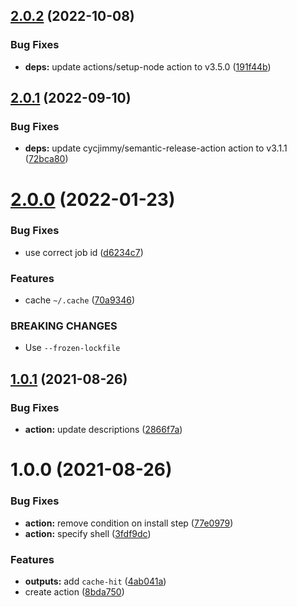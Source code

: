 ## [2.0.2](https://github.com/DerYeger/yarn-setup-action/compare/v2.0.1...v2.0.2) (2022-10-08)


### Bug Fixes

* **deps:** update actions/setup-node action to v3.5.0 ([191f44b](https://github.com/DerYeger/yarn-setup-action/commit/191f44ba16a2e4d4b6e6ff221123b7d33b0fda50))

## [2.0.1](https://github.com/DerYeger/yarn-setup-action/compare/v2.0.0...v2.0.1) (2022-09-10)


### Bug Fixes

* **deps:** update cycjimmy/semantic-release-action action to v3.1.1 ([72bca80](https://github.com/DerYeger/yarn-setup-action/commit/72bca801f42ef5abd5abf8f3c22e0dad6b03d2ca))

# [2.0.0](https://github.com/DerYeger/yarn-setup-action/compare/v1.0.1...v2.0.0) (2022-01-23)


### Bug Fixes

* use correct job id ([d6234c7](https://github.com/DerYeger/yarn-setup-action/commit/d6234c75789d6193a29a4b991d701e90f8ff2a6d))


### Features

* cache `~/.cache` ([70a9346](https://github.com/DerYeger/yarn-setup-action/commit/70a9346f0576d57c080e992a38e78763b3328a17))


### BREAKING CHANGES

* Use `--frozen-lockfile`

## [1.0.1](https://github.com/DerYeger/yarn-setup-action/compare/v1.0.0...v1.0.1) (2021-08-26)


### Bug Fixes

* **action:** update descriptions ([2866f7a](https://github.com/DerYeger/yarn-setup-action/commit/2866f7ac5ce86c12dd1113063236e37287a90ed0))

# 1.0.0 (2021-08-26)


### Bug Fixes

* **action:** remove condition on install step ([77e0979](https://github.com/DerYeger/yarn-setup-action/commit/77e0979d7eb7bbd86e766677f1e1423dfbbff4f8))
* **action:** specify shell ([3fdf9dc](https://github.com/DerYeger/yarn-setup-action/commit/3fdf9dc7200ff30619796a45558ef8c409765969))


### Features

* **outputs:** add `cache-hit` ([4ab041a](https://github.com/DerYeger/yarn-setup-action/commit/4ab041aa4a61c692f5c5b07524b39035adb7c5e4))
* create action ([8bda750](https://github.com/DerYeger/yarn-setup-action/commit/8bda750fbcd82c56d8221007f002ef1d490a210b))

